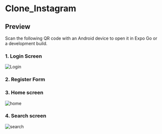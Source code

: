 # Clone_Instagram
## Preview

Scan the following QR code with an Android device to open it in Expo Go or a development build.


### 1. Login Screen
![Login](https://github.com/Khuongdev94/CloneIstagram/assets/132865865/83a398d1-24f8-47d6-ae6a-373f121b0476)


### 2. Register Form

### 3. Home screen
![home](https://github.com/Khuongdev94/CloneIstagram/assets/132865865/8e3b044b-32a7-41c0-84ac-dca5b9c07ac1)



### 4. Search screen
![search](https://github.com/Khuongdev94/CloneIstagram/assets/132865865/5d8baa70-caf3-4c24-a4d1-d155446f222a )

